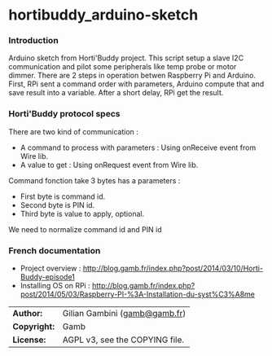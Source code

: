# hortibuddy_arduino-sketch

### Introduction

Arduino sketch from Horti'Buddy project. This script setup a slave I2C communication and pilot some peripherals like temp probe or motor dimmer. There are 2 steps in operation betwen Raspberry Pi and Arduino. First, RPi sent a command order with parameters, Arduino compute that and save result into a variable. After a short delay, RPi get the result.

### Horti'Buddy protocol specs 

There are two kind of communication :
* A command to process with parameters : Using onReceive event from Wire lib.
* A value to get : Using onRequest event from Wire lib.

Command fonction take 3 bytes has a parameters :
* First byte is command id.
* Second byte is PIN id.
* Third byte is value to apply, optional.

We need to normalize command id and PIN id

### French documentation
* Project overview : http://blog.gamb.fr/index.php?post/2014/03/10/Horti-Buddy-episode1
* Installing OS on RPi : http://blog.gamb.fr/index.php?post/2014/05/03/Raspberry-PI-%3A-Installation-du-syst%C3%A8me


|                      |                                          |
|:---------------------|:-----------------------------------------|
| **Author:**          | Gilian Gambini (<gamb@gamb.fr>)
| **Copyright:**       | Gamb
| **License:**         | AGPL v3, see the COPYING file.
